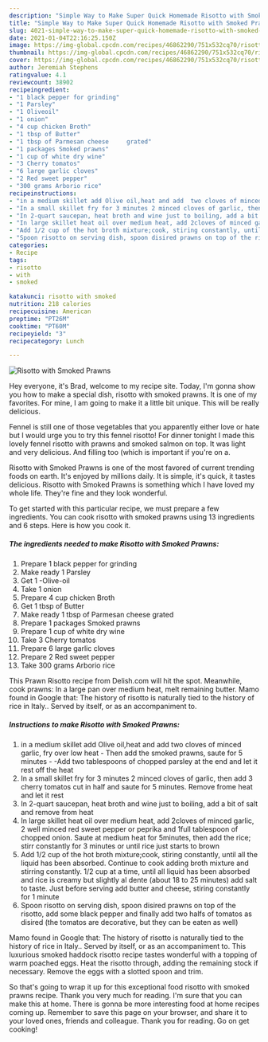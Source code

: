 ```yaml
---
description: "Simple Way to Make Super Quick Homemade Risotto with Smoked Prawns"
title: "Simple Way to Make Super Quick Homemade Risotto with Smoked Prawns"
slug: 4021-simple-way-to-make-super-quick-homemade-risotto-with-smoked-prawns
date: 2021-01-04T22:16:25.150Z
image: https://img-global.cpcdn.com/recipes/46862290/751x532cq70/risotto-with-smoked-prawns-recipe-main-photo.jpg
thumbnail: https://img-global.cpcdn.com/recipes/46862290/751x532cq70/risotto-with-smoked-prawns-recipe-main-photo.jpg
cover: https://img-global.cpcdn.com/recipes/46862290/751x532cq70/risotto-with-smoked-prawns-recipe-main-photo.jpg
author: Jeremiah Stephens
ratingvalue: 4.1
reviewcount: 38902
recipeingredient:
- "1 black pepper for grinding"
- "1 Parsley"
- "1 Oliveoil"
- "1 onion"
- "4 cup chicken Broth"
- "1 tbsp of Butter"
- "1 tbsp of Parmesan cheese     grated"
- "1 packages Smoked prawns"
- "1 cup of white dry wine"
- "3 Cherry tomatos"
- "6 large garlic cloves"
- "2 Red sweet pepper"
- "300 grams Arborio rice"
recipeinstructions:
- "in a medium skillet add Olive oil,heat and add  two cloves of minced garlic,  fry over low heat                  Then add the smoked prawns, saute for 5 minutes                                            -Add two tablespoons of chopped parsley at the end and let it rest off the heat"
- "In a small skillet fry for 3 minutes 2 minced cloves of garlic, then add 3 cherry tomatos cut in half and saute for 5 minutes.  Remove frome heat and let it rest"
- "In 2-quart saucepan, heat broth and wine just to boiling, add a bit of salt and remove from heat"
- "In large skillet heat oil over medium heat, add 2cloves of minced garlic, 2 well minced red sweet pepper or peprika and 1full tablespoon of chopped onion. Saute at medium heat for 5minutes, then add the rice; stirr constantly for 3 minutes or until rice just starts to  brown"
- "Add 1/2 cup of the hot broth mixture;cook, stiring constantly, until all the liquid has been absorbed. Continue to cook adding broth mixture and stirring constantly. 1/2 cup at a time,   until all liquid has been absorbed and rice is creamy but slightly al dente       (about 18 to 25 minutes) add salt to taste. Just before serving add butter and cheese, stiring constantly for 1 minute"
- "Spoon risotto on serving dish, spoon disired prawns on top of the risotto, add some black pepper and finally add two halfs of tomatos as disired (the tomatos are decorative, but they   can be eaten as well)"
categories:
- Recipe
tags:
- risotto
- with
- smoked

katakunci: risotto with smoked 
nutrition: 218 calories
recipecuisine: American
preptime: "PT26M"
cooktime: "PT60M"
recipeyield: "3"
recipecategory: Lunch

---
```



![Risotto with Smoked Prawns](https://img-global.cpcdn.com/recipes/46862290/751x532cq70/risotto-with-smoked-prawns-recipe-main-photo.jpg)

Hey everyone, it's Brad, welcome to my recipe site. Today, I'm gonna show you how to make a special dish, risotto with smoked prawns. It is one of my favorites. For mine, I am going to make it a little bit unique. This will be really delicious.

Fennel is still one of those vegetables that you apparently either love or hate but I would urge you to try this fennel risotto! For dinner tonight I made this lovely fennel risotto with prawns and smoked salmon on top. It was light and very delicious. And filling too (which is important if you&#39;re on a.

Risotto with Smoked Prawns is one of the most favored of current trending foods on earth. It's enjoyed by millions daily. It is simple, it's quick, it tastes delicious. Risotto with Smoked Prawns is something which I have loved my whole life. They're fine and they look wonderful.


To get started with this particular recipe, we must prepare a few ingredients. You can cook risotto with smoked prawns using 13 ingredients and 6 steps. Here is how you cook it.

<!--inarticleads1-->

##### The ingredients needed to make Risotto with Smoked Prawns:

1. Prepare 1 black pepper for grinding
1. Make ready 1 Parsley
1. Get 1 -Olive-oil
1. Take 1 onion
1. Prepare 4 cup chicken Broth
1. Get 1 tbsp of Butter
1. Make ready 1 tbsp of Parmesan cheese     grated
1. Prepare 1 packages Smoked prawns
1. Prepare 1 cup of white dry wine
1. Take 3 Cherry tomatos
1. Prepare 6 large garlic cloves
1. Prepare 2 Red sweet pepper
1. Take 300 grams Arborio rice


This Prawn Risotto recipe from Delish.com will hit the spot. Meanwhile, cook prawns: In a large pan over medium heat, melt remaining butter. Mamo found in Google that: The history of risotto is naturally tied to the history of rice in Italy.. Served by itself, or as an accompaniment to. 

<!--inarticleads2-->

##### Instructions to make Risotto with Smoked Prawns:

1. in a medium skillet add Olive oil,heat and add  two cloves of minced garlic,  fry over low heat                  - Then add the smoked prawns, saute for 5 minutes                                            - -Add two tablespoons of chopped parsley at the end and let it rest off the heat
1. In a small skillet fry for 3 minutes 2 minced cloves of garlic, then add 3 cherry tomatos cut in half and saute for 5 minutes.  Remove frome heat and let it rest
1. In 2-quart saucepan, heat broth and wine just to boiling, add a bit of salt and remove from heat
1. In large skillet heat oil over medium heat, add 2cloves of minced garlic, 2 well minced red sweet pepper or peprika and 1full tablespoon of chopped onion. Saute at medium heat for 5minutes, then add the rice; stirr constantly for 3 minutes or until rice just starts to  brown
1. Add 1/2 cup of the hot broth mixture;cook, stiring constantly, until all the liquid has been absorbed. Continue to cook adding broth mixture and stirring constantly. 1/2 cup at a time,   until all liquid has been absorbed and rice is creamy but slightly al dente       (about 18 to 25 minutes) add salt to taste. Just before serving add butter and cheese, stiring constantly for 1 minute
1. Spoon risotto on serving dish, spoon disired prawns on top of the risotto, add some black pepper and finally add two halfs of tomatos as disired (the tomatos are decorative, but they   can be eaten as well)


Mamo found in Google that: The history of risotto is naturally tied to the history of rice in Italy.. Served by itself, or as an accompaniment to. This luxurious smoked haddock risotto recipe tastes wonderful with a topping of warm poached eggs. Heat the risotto through, adding the remaining stock if necessary. Remove the eggs with a slotted spoon and trim. 

So that's going to wrap it up for this exceptional food risotto with smoked prawns recipe. Thank you very much for reading. I'm sure that you can make this at home. There is gonna be more interesting food at home recipes coming up. Remember to save this page on your browser, and share it to your loved ones, friends and colleague. Thank you for reading. Go on get cooking!
